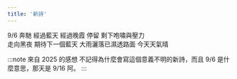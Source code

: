 ```yaml
---
title: '新詩'
---
```


9/6      奔馳
經過藍天 經過晚霞
停留   剩下咆嘯與壓力  
          走向黑夜 期待下一個藍天
大雨灑落已濕透路面     今天天氣晴

:::note 來自 2025 的感想
不記得為什麼會寫這個意義不明的新詩，而且 9/6 是什麼意思，那天是 9/16 阿。
:::